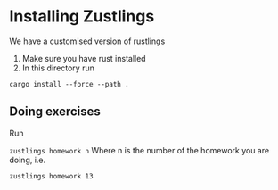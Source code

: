 
# Installing Zustlings

We have a customised version of rustlings

1. Make sure you have rust installed 
2. In this directory run

`cargo install --force --path .`



## Doing exercises

Run


`zustlings homework n`
Where n is the number of the homework you are doing, i.e.

`zustlings homework 13` 



